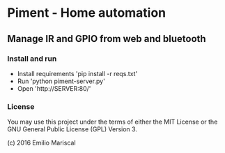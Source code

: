# Piment - Home automation

## Manage IR and GPIO from web and bluetooth

### Install and run

* Install requirements 'pip install -r reqs.txt'
* Run 'python piment-server.py'
* Open 'http://SERVER:80/'

### License

You may use this project under the terms of either the MIT License or the GNU General Public License (GPL) Version 3.

(c) 2016 Emilio Mariscal
